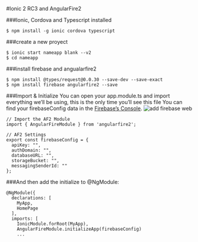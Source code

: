 #Ionic 2 RC3 and AngularFire2

###Ionic, Cordova and Typescript installed

```
$ npm install -g ionic cordova typescript
```

###create a new proyect
```
$ ionic start nameapp blank --v2
$ cd nameapp
```
###install firebase and angualarfire2
```
$ npm install @types/request@0.0.30 --save-dev --save-exact
$ npm install firebase angularfire2 --save
```

###Import & Initialize
You can open your app.module.ts and import everything we’ll be using, this is the only time you’ll see this file
You can find your firebaseConfig data in the [Firebase’s Console](https://console.firebase.google.com/).
![add firebase web](https://i1.wp.com/javebratt.com/wp-content/uploads/2016/10/console.png?w=1320&ssl=1)
```javacript
// Import the AF2 Module
import { AngularFireModule } from 'angularfire2';

// AF2 Settings
export const firebaseConfig = {
  apiKey: "",
  authDomain: "",
  databaseURL: "",
  storageBucket: "",
  messagingSenderId: ""
};
```
###And then add the initialize to @NgModule:
```javacript
@NgModule({
  declarations: [
    MyApp,
    HomePage
  ],
  imports: [
    IonicModule.forRoot(MyApp),
    AngularFireModule.initializeApp(firebaseConfig)
    ...
```

